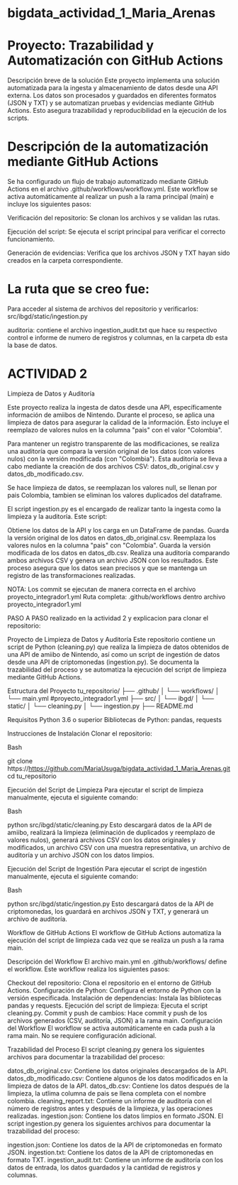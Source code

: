 # bigdata_actividad_1_Maria_Arenas

# Proyecto: Trazabilidad y Automatización con GitHub Actions
Descripción breve de la solución
Este proyecto implementa una solución automatizada para la ingesta y almacenamiento de datos desde una API externa. Los datos son procesados y guardados en diferentes formatos (JSON y TXT) y se automatizan pruebas y evidencias mediante GitHub Actions. Esto asegura trazabilidad y reproducibilidad en la ejecución de los scripts.

# Descripción de la automatización mediante GitHub Actions
Se ha configurado un flujo de trabajo automatizado mediante GitHub Actions en el archivo .github/workflows/workflow.yml. Este workflow se activa automáticamente al realizar un push a la rama principal (main) e incluye los siguientes pasos:

Verificación del repositorio: Se clonan los archivos y se validan las rutas.

Ejecución del script: Se ejecuta el script principal para verificar el correcto funcionamiento.

Generación de evidencias: Verifica que los archivos JSON y TXT hayan sido creados en la carpeta correspondiente.

# La ruta que se creo fue:

Para acceder al sistema de archivos del repositorio y verificarlos: src/ibgd/static/ingestion.py

auditoria: contiene el archivo ingestion_audit.txt que hace su respectivo control e informe de numero de registros y columnas, en la carpeta db esta la base de datos.

# ACTIVIDAD 2

Limpieza de Datos y Auditoría

Este proyecto realiza la ingesta de datos desde una API, específicamente información de amiibos de Nintendo. Durante el proceso, se aplica una limpieza de datos para asegurar la calidad de la información. Esto incluye el reemplazo de valores nulos en la columna "pais" con el valor "Colombia".

Para mantener un registro transparente de las modificaciones, se realiza una auditoría que compara la versión original de los datos (con valores nulos) con la versión modificada (con "Colombia"). Esta auditoría se lleva a cabo mediante la creación de dos archivos CSV: datos_db_original.csv y datos_db_modificado.csv.

Se hace limpieza de datos, se reemplazan los valores null, se llenan por pais Colombia, tambien se eliminan los valores duplicados del dataframe.

El script ingestion.py es el encargado de realizar tanto la ingesta como la limpieza y la auditoría. Este script:

Obtiene los datos de la API y los carga en un DataFrame de pandas.
Guarda la versión original de los datos en datos_db_original.csv.
Reemplaza los valores nulos en la columna "pais" con "Colombia".
Guarda la versión modificada de los datos en datos_db.csv.
Realiza una auditoría comparando ambos archivos CSV y genera un archivo JSON con los resultados.
Este proceso asegura que los datos sean precisos y que se mantenga un registro de las transformaciones realizadas.

NOTA: Los commit se ejecutan de manera correcta en el archivo proyecto_integrador1.yml
Ruta completa: .github/workflows dentro archivo proyecto_integrador1.yml


PASO A PASO realizado en la actividad 2 y explicacion para clonar el repositorio:

Proyecto de Limpieza de Datos y Auditoría
Este repositorio contiene un script de Python (cleaning.py) que realiza la limpieza de datos obtenidos de una API de amiibo de Nintendo, así como un script de ingestión de datos desde una API de criptomonedas (ingestion.py). Se documenta la trazabilidad del proceso y se automatiza la ejecución del script de limpieza mediante GitHub Actions.

Estructura del Proyecto
tu_repositorio/
├── .github/
│   └── workflows/
│       └── main.yml    #proyecto_integrador1.yml
├── src/
│   └── ibgd/
│       └── static/
│           └── cleaning.py
│           └── ingestion.py
├── README.md


Requisitos
Python 3.6 o superior
Bibliotecas de Python: pandas, requests


Instrucciones de Instalación
Clonar el repositorio:

Bash

git clone https://https://github.com/MariaUsuga/bigdata_actividad_1_Maria_Arenas.git
cd tu_repositorio

Ejecución del Script de Limpieza
Para ejecutar el script de limpieza manualmente, ejecuta el siguiente comando:

Bash

python src/ibgd/static/cleaning.py
Esto descargará datos de la API de amiibo, realizará la limpieza (eliminación de duplicados y reemplazo de valores nulos), generará archivos CSV con los datos originales y modificados, un archivo CSV con una muestra representativa, un archivo de auditoría y un archivo JSON con los datos limpios.

Ejecución del Script de Ingestión
Para ejecutar el script de ingestión manualmente, ejecuta el siguiente comando:

Bash

python src/ibgd/static/ingestion.py
Esto descargará datos de la API de criptomonedas, los guardará en archivos JSON y TXT, y generará un archivo de auditoría.

Workflow de GitHub Actions
El workflow de GitHub Actions automatiza la ejecución del script de limpieza cada vez que se realiza un push a la rama main.

Descripción del Workflow
El archivo main.yml en .github/workflows/ define el workflow. Este workflow realiza los siguientes pasos:

Checkout del repositorio: Clona el repositorio en el entorno de GitHub Actions.
Configuración de Python: Configura el entorno de Python con la versión especificada.
Instalación de dependencias: Instala las bibliotecas pandas y requests.
Ejecución del script de limpieza: Ejecuta el script cleaning.py.
Commit y push de cambios: Hace commit y push de los archivos generados (CSV, auditoría, JSON) a la rama main.
Configuración del Workflow
El workflow se activa automáticamente en cada push a la rama main. No se requiere configuración adicional.

Trazabilidad del Proceso
El script cleaning.py genera los siguientes archivos para documentar la trazabilidad del proceso:

datos_db_original.csv: Contiene los datos originales descargados de la API.
datos_db_modificado.csv: Contiene algunos de los datos modificados en la limpieza de datos de la API.
datos_db.csv: Contiene los datos después de la limpieza, la utlima columna de pais se llena completa con el nombre colombia.
cleaning_report.txt: Contiene un informe de auditoría con el número de registros antes y después de la limpieza, y las operaciones realizadas.
ingestion.json: Contiene los datos limpios en formato JSON.
El script ingestion.py genera los siguientes archivos para documentar la trazabilidad del proceso:

ingestion.json: Contiene los datos de la API de criptomonedas en formato JSON.
ingestion.txt: Contiene los datos de la API de criptomonedas en formato TXT.
ingestion_audit.txt: Contiene un informe de auditoría con los datos de entrada, los datos guardados y la cantidad de registros y columnas.